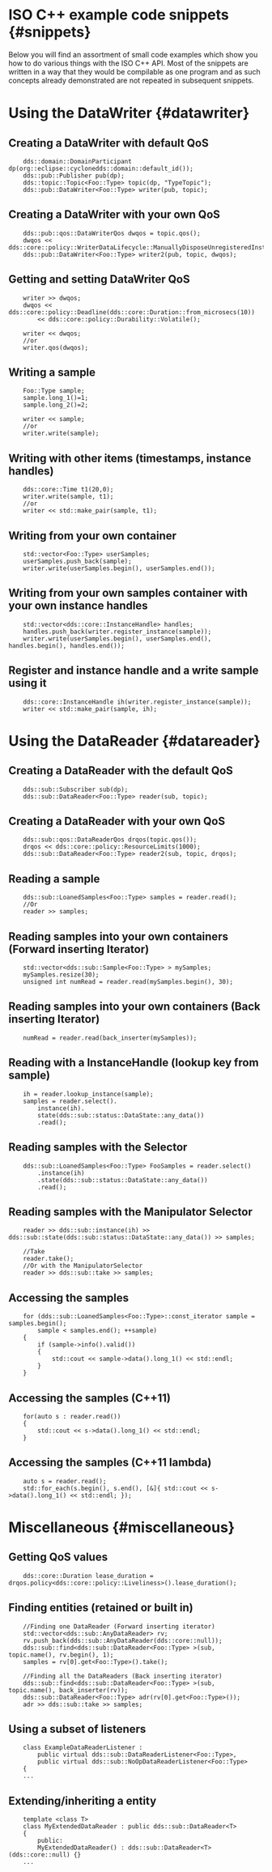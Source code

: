 ISO C++ example code snippets                                                          {#snippets}
=============================

Below you will find an assortment of small code examples which show you how to do various
things with the ISO C++ API. Most of the snippets are written in a way that they would be compilable
as one program and as such concepts already demonstrated are not repeated in subsequent snippets.

Using the DataWriter                                                                   {#datawriter}
====================

Creating a DataWriter with default QoS
--------------------------------------
~~~~~~~~~~~~~~~{.cpp}
    dds::domain::DomainParticipant dp(org::eclipse::cyclonedds::domain::default_id());
    dds::pub::Publisher pub(dp);
    dds::topic::Topic<Foo::Type> topic(dp, "TypeTopic");
    dds::pub::DataWriter<Foo::Type> writer(pub, topic);
~~~~~~~~~~~~~~~
Creating a DataWriter with your own QoS
---------------------------------------
~~~~~~~~~~~~~~~{.cpp}
    dds::pub::qos::DataWriterQos dwqos = topic.qos();
    dwqos << dds::core::policy::WriterDataLifecycle::ManuallyDisposeUnregisteredInstances();
    dds::pub::DataWriter<Foo::Type> writer2(pub, topic, dwqos);
~~~~~~~~~~~~~~~
Getting and setting DataWriter QoS
----------------------------------
~~~~~~~~~~~~~~~{.cpp}
    writer >> dwqos;
    dwqos << dds::core::policy::Deadline(dds::core::Duration::from_microsecs(10))
        << dds::core::policy::Durability::Volatile();

    writer << dwqos;
    //or
    writer.qos(dwqos);
~~~~~~~~~~~~~~~
Writing a sample
----------------
~~~~~~~~~~~~~~~{.cpp}
    Foo::Type sample;
    sample.long_1()=1;
    sample.long_2()=2;

    writer << sample;
    //or
    writer.write(sample);
~~~~~~~~~~~~~~~
Writing with other items (timestamps, instance handles)
-------------------------------------------------------
~~~~~~~~~~~~~~~{.cpp}
    dds::core::Time t1(20,0);
    writer.write(sample, t1);
    //or
    writer << std::make_pair(sample, t1);
~~~~~~~~~~~~~~~
Writing from your own container
-------------------------------
~~~~~~~~~~~~~~~{.cpp}
    std::vector<Foo::Type> userSamples;
    userSamples.push_back(sample);
    writer.write(userSamples.begin(), userSamples.end());
~~~~~~~~~~~~~~~
Writing from your own samples container with your own instance handles
----------------------------------------------------------------------
~~~~~~~~~~~~~~~{.cpp}
    std::vector<dds::core::InstanceHandle> handles;
    handles.push_back(writer.register_instance(sample));
    writer.write(userSamples.begin(), userSamples.end(), handles.begin(), handles.end());
~~~~~~~~~~~~~~~
Register and instance handle and a write sample using it
--------------------------------------------------------
~~~~~~~~~~~~~~~{.cpp}
    dds::core::InstanceHandle ih(writer.register_instance(sample));
    writer << std::make_pair(sample, ih);
~~~~~~~~~~~~~~~
Using the DataReader                                                                   {#datareader}
====================

Creating a DataReader with the default QoS
------------------------------------------
~~~~~~~~~~~~~~~{.cpp}
    dds::sub::Subscriber sub(dp);
    dds::sub::DataReader<Foo::Type> reader(sub, topic);
~~~~~~~~~~~~~~~
Creating a DataReader with your own QoS
---------------------------------------
~~~~~~~~~~~~~~~{.cpp}
    dds::sub::qos::DataReaderQos drqos(topic.qos());
    drqos << dds::core::policy::ResourceLimits(1000);
    dds::sub::DataReader<Foo::Type> reader2(sub, topic, drqos);
~~~~~~~~~~~~~~~
Reading a sample
----------------
~~~~~~~~~~~~~~~{.cpp}
    dds::sub::LoanedSamples<Foo::Type> samples = reader.read();
    //Or
    reader >> samples;
~~~~~~~~~~~~~~~
Reading samples into your own containers (Forward inserting Iterator)
---------------------------------------------------------------------
~~~~~~~~~~~~~~~{.cpp}
    std::vector<dds::sub::Sample<Foo::Type> > mySamples;
    mySamples.resize(30);
    unsigned int numRead = reader.read(mySamples.begin(), 30);
~~~~~~~~~~~~~~~
Reading samples into your own containers (Back inserting Iterator)
------------------------------------------------------------------
~~~~~~~~~~~~~~~{.cpp}
    numRead = reader.read(back_inserter(mySamples));
~~~~~~~~~~~~~~~
Reading with a InstanceHandle (lookup key from sample)
------------------------------------------------------
~~~~~~~~~~~~~~~{.cpp}
    ih = reader.lookup_instance(sample);
    samples = reader.select().
        instance(ih).
        state(dds::sub::status::DataState::any_data())
        .read();
~~~~~~~~~~~~~~~
Reading samples with the Selector
---------------------------------
~~~~~~~~~~~~~~~{.cpp}
    dds::sub::LoanedSamples<Foo::Type> FooSamples = reader.select()
        .instance(ih)
        .state(dds::sub::status::DataState::any_data())
        .read();
~~~~~~~~~~~~~~~
Reading samples with the Manipulator Selector
---------------------------------------------
~~~~~~~~~~~~~~~{.cpp}
    reader >> dds::sub::instance(ih) >> dds::sub::state(dds::sub::status::DataState::any_data()) >> samples;

    //Take
    reader.take();
    //Or with the ManipulatorSelector
    reader >> dds::sub::take >> samples;
~~~~~~~~~~~~~~~
Accessing the samples
---------------------
~~~~~~~~~~~~~~~{.cpp}
    for (dds::sub::LoanedSamples<Foo::Type>::const_iterator sample = samples.begin();
        sample < samples.end(); ++sample)
    {
        if (sample->info().valid())
        {
            std::cout << sample->data().long_1() << std::endl;
        }
    }
~~~~~~~~~~~~~~~
Accessing the samples (C++11)
-----------------------------
~~~~~~~~~~~~~~~{.cpp}
    for(auto s : reader.read())
    {
        std::cout << s->data().long_1() << std::endl;
    }
~~~~~~~~~~~~~~~
Accessing the samples (C++11 lambda)
------------------------------------
~~~~~~~~~~~~~~~{.cpp}
    auto s = reader.read();
    std::for_each(s.begin(), s.end(), [&]{ std::cout << s->data().long_1() << std::endl; });
~~~~~~~~~~~~~~~
Miscellaneous                                                                       {#miscellaneous}
=============
Getting QoS values
----------------------
~~~~~~~~~~~~~~~{.cpp}
    dds::core::Duration lease_duration = drqos.policy<dds::core::policy::Liveliness>().lease_duration();
~~~~~~~~~~~~~~~
Finding entities (retained or built in)
--------------------------------------
~~~~~~~~~~~~~~~{.cpp}
    //Finding one DataReader (Forward inserting iterator)
    std::vector<dds::sub::AnyDataReader> rv;
    rv.push_back(dds::sub::AnyDataReader(dds::core::null));
    dds::sub::find<dds::sub::DataReader<Foo::Type> >(sub, topic.name(), rv.begin(), 1);
    samples = rv[0].get<Foo::Type>().take();

    //Finding all the DataReaders (Back inserting iterator)
    dds::sub::find<dds::sub::DataReader<Foo::Type> >(sub, topic.name(), back_inserter(rv));
    dds::sub::DataReader<Foo::Type> adr(rv[0].get<Foo::Type>());
    adr >> dds::sub::take >> samples;
~~~~~~~~~~~~~~~
Using a subset of listeners
---------------------------
~~~~~~~~~~~~~~~{.cpp}
    class ExampleDataReaderListener :
        public virtual dds::sub::DataReaderListener<Foo::Type>,
        public virtual dds::sub::NoOpDataReaderListener<Foo::Type>
    {
    ...
~~~~~~~~~~~~~~~
Extending/inheriting a entity
-----------------------------
~~~~~~~~~~~~~~~{.cpp}
    template <class T>
    class MyExtendedDataReader : public dds::sub::DataReader<T>
    {
        public:
        MyExtendedDataReader() : dds::sub::DataReader<T>(dds::core::null) {}
    ...
~~~~~~~~~~~~~~~
